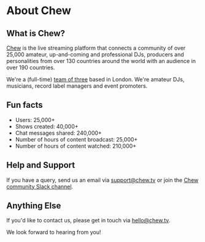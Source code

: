 # About Chew

## What is Chew?

[Chew](http://chew.tv) is the live streaming platform that connects a community of over 25,000 amateur, up-and-coming and professional DJs, producers and personalities from over 130 countries around the world with an audience in over 190 countries.

We're a (full-time) [team of three](https://chew.tv/guide/about/team) based in London. We're amateur DJs, musicians, record label managers and event promoters.

## Fun facts
- Users: 25,000+
- Shows created: 40,000+
- Chat messages shared: 240,000+
- Number of hours of content broadcast: 25,000+
- Number of hours of content watched: 210,000+

## Help and Support

If you have a query, send us an email via [support@chew.tv](mailto:support@chew.tv) or join the [Chew community Slack channel](https://slack.chew.tv).

## Anything Else

If you'd like to contact us, please get in touch via [hello@chew.tv](mailto:hello@chew.tv).

We look forward to hearing from you!
